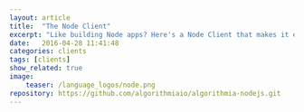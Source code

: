 ```yaml
---
layout: article
title:  "The Node Client"
excerpt: "Like building Node apps? Here's a Node Client that makes it easy."
date:   2016-04-28 11:41:48
categories: clients
tags: [clients]
show_related: true
image:
    teaser: /language_logos/node.png
repository: https://github.com/algorithmiaio/algorithmia-nodejs.git
---
```

